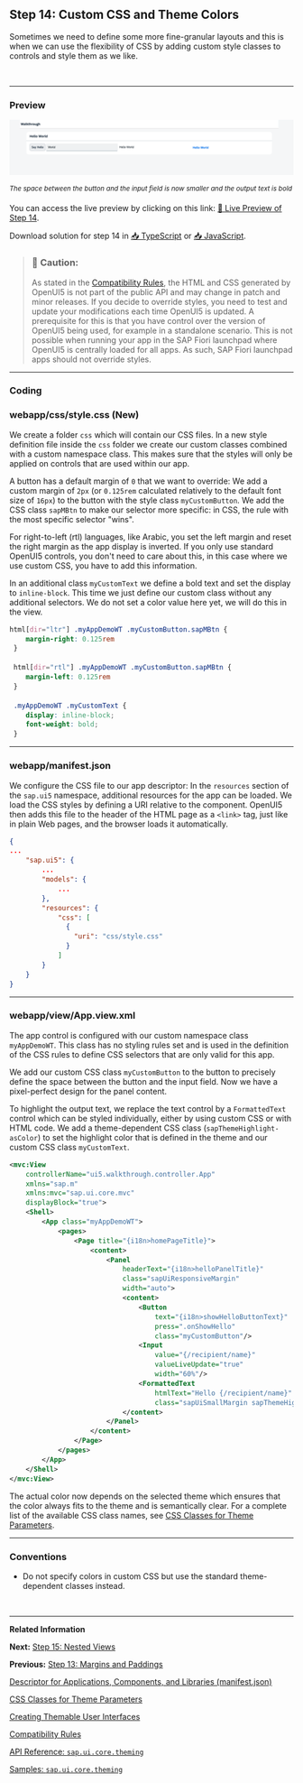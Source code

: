 ## Step 14: Custom CSS and Theme Colors

Sometimes we need to define some more fine-granular layouts and this is when we can use the flexibility of CSS by adding custom style classes to controls and style them as we like.

&nbsp;

***

### Preview
  
![](assets/loiod9a40e539b7c49c485be821efbd3821f_LowRes.png "The space between the button and the input field is now smaller and the output text is bold")

<sup>*The space between the button and the input field is now smaller and the output text is bold*</sup>

You can access the live preview by clicking on this link: [🔗 Live Preview of Step 14](https://sap-samples.github.io/ui5-typescript-walkthrough/build/14/index-cdn.html).

Download solution for step 14 in [📥 TypeScript](https://sap-samples.github.io/ui5-typescript-walkthrough/ui5-typescript-walkthrough-step-14.zip) or [📥 JavaScript](https://sap-samples.github.io/ui5-typescript-walkthrough/ui5-typescript-walkthrough-step-14-js.zip).


> ### 🚨 Caution:  
> As stated in the [Compatibility Rules](https://sdk.openui5.org/topic/91f087396f4d1014b6dd926db0e91070.html), the HTML and CSS generated by OpenUI5 is not part of the public API and may change in patch and minor releases. If you decide to override styles, you need to test and update your modifications each time OpenUI5 is updated. A prerequisite for this is that you have control over the version of OpenUI5 being used, for example in a standalone scenario. This is not possible when running your app in the SAP Fiori launchpad where OpenUI5 is centrally loaded for all apps. As such, SAP Fiori launchpad apps should not override styles.

***


### Coding

### webapp/css/style.css \(New\)

We create a folder `css` which will contain our CSS files. In a new style definition file inside the `css` folder we create our custom classes combined with a custom namespace class. This makes sure that the styles will only be applied on controls that are used within our app.

A button has a default margin of `0` that we want to override: We add a custom margin of `2px` \(or `0.125rem` calculated relatively to the default font size of `16px`\) to the button with the style class `myCustomButton`. We add the CSS class `sapMBtn` to make our selector more specific: in CSS, the rule with the most specific selector "wins".

For right-to-left \(rtl\) languages, like Arabic, you set the left margin and reset the right margin as the app display is inverted. If you only use standard OpenUI5 controls, you don't need to care about this, in this case where we use custom CSS, you have to add this information.

In an additional class `myCustomText` we define a bold text and set the display to `inline-block`. This time we just define our custom class without any additional selectors. We do not set a color value here yet, we will do this in the view.

```css
html[dir="ltr"] .myAppDemoWT .myCustomButton.sapMBtn {
    margin-right: 0.125rem
 }
 
 html[dir="rtl"] .myAppDemoWT .myCustomButton.sapMBtn {
    margin-left: 0.125rem
 }
 
 .myAppDemoWT .myCustomText {
    display: inline-block;
    font-weight: bold;
 }
```
***

### webapp/manifest.json

We configure the CSS file to our app descriptor: In the `resources` section of the `sap.ui5` namespace, additional resources for the app can be loaded. We load the CSS styles by defining a URI relative to the component. OpenUI5 then adds this file to the header of the HTML page as a `<link>` tag, just like in plain Web pages, and the browser loads it automatically.

```json
{
...
    "sap.ui5": {
        ...
        "models": {
            ...
        },
        "resources": {
            "css": [
              {
                "uri": "css/style.css"
              }
            ]
        }     
    }
}        
```

***

### webapp/view/App.view.xml

The app control is configured with our custom namespace class `myAppDemoWT`. This class has no styling rules set and is used in the definition of the CSS rules to define CSS selectors that are only valid for this app.

We add our custom CSS class `myCustomButton` to the button to precisely define the space between the button and the input field. Now we have a pixel-perfect design for the panel content.

To highlight the output text, we replace the text control by a `FormattedText` control which can be styled individually, either by using custom CSS or with HTML code. We add a theme-dependent CSS class \(`sapThemeHighlight-asColor`\) to set the highlight color that is defined in the theme and our custom CSS class `myCustomText`.

```xml
<mvc:View
	controllerName="ui5.walkthrough.controller.App"
	xmlns="sap.m"
	xmlns:mvc="sap.ui.core.mvc"
	displayBlock="true">
	<Shell>
		<App class="myAppDemoWT">
			<pages>
				<Page title="{i18n>homePageTitle}">
					<content>
						<Panel
							headerText="{i18n>helloPanelTitle}"
							class="sapUiResponsiveMargin"
							width="auto">
							<content>
								<Button
									text="{i18n>showHelloButtonText}"
									press=".onShowHello"
									class="myCustomButton"/>
								<Input
									value="{/recipient/name}"
									valueLiveUpdate="true"
									width="60%"/>
								<FormattedText
									htmlText="Hello {/recipient/name}"
									class="sapUiSmallMargin sapThemeHighlight-asColor myCustomText"/>	
							</content>
						</Panel>
					</content>
				</Page>
			</pages>
		</App>
	</Shell>
</mvc:View>
```

The actual color now depends on the selected theme which ensures that the color always fits to the theme and is semantically clear. For a complete list of the available CSS class names, see [CSS Classes for Theme Parameters](https://sdk.openui5.org/topic/ea08f53503da42c19afd342f4b0c9ec7.html).

***

### Conventions

-   Do not specify colors in custom CSS but use the standard theme-dependent classes instead.

&nbsp;

***

**Related Information**  


**Next:** [Step 15: Nested Views](../15/README.md "Our panel content is getting more and more complex and now it is time to move the panel content to a separate view. With that approach, the application structure is much easier to understand, and the individual parts of the app can be reused.")

**Previous:** [Step 13: Margins and Paddings](../13/README.md "Our app content is still glued to the corners of the letterbox. To fine-tune our layout, we can add margins and paddings to the controls that we added in the previous step.")



[Descriptor for Applications, Components, and Libraries \(manifest.json\)](https://sdk.openui5.org/topic/be0cf40f61184b358b5faedaec98b2da.html "The descriptor for applications, components, and libraries (in short: app descriptor) is inspired by the WebApplication Manifest concept introduced by the W3C. The descriptor provides a central, machine-readable, and easy-to-access location for storing metadata associated with an application, an application component, or a library.")

[CSS Classes for Theme Parameters](https://sdk.openui5.org/topic/ea08f53503da42c19afd342f4b0c9ec7.html " OpenUI5 provides a set of essential adjustable colors behind the generic predefined CSS rules that enable custom content to use the respective CSS classes for the required colors.")

[Creating Themable User Interfaces](https://sdk.openui5.org/topic/a2c67acd17a948ee89344676762e0c2a.html "There are several things you should keep in mind to ensure that an application can actually be themed.")

[Compatibility Rules](https://sdk.openui5.org/topic/91f087396f4d1014b6dd926db0e91070.html "The following sections describe what SAP can change in major, minor, and patch releases. Always consider these rules when developing apps, features, or controls with or for  OpenUI5.")

[API Reference: `sap.ui.core.theming`](https://sdk.openui5.org/api/sap.ui.core.theming)

[Samples: `sap.ui.core.theming` ](https://sdk.openui5.org/entity/sap.ui.core.theming)
